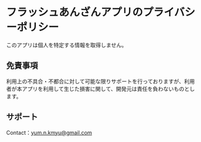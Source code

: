 # フラッシュあんざんアプリのプライバシーポリシー

このアプリは個人を特定する情報を取得しません。

## 免責事項
利用上の不具合・不都合に対して可能な限りサポートを行っておりますが、利用者が本アプリを利用して生じた損害に関して、開発元は責任を負わないものとします。

## サポート
Contact：yum.n.kmyu@gmail.com
